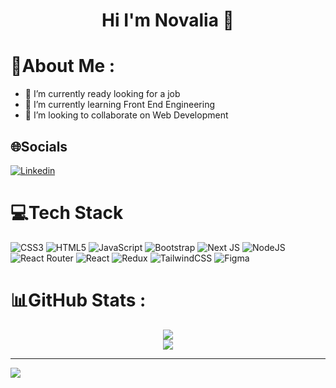 <h1 align="center">
  Hi I'm Novalia 👋
</h1>


# 💫About Me :
- 🔭 I’m currently ready looking for a job
- 🌱 I’m currently learning Front End Engineering
- 👯 I’m looking to collaborate on Web Development


## 🌐Socials
[![Linkedin](https://img.shields.io/badge/Linkedin-%231572B6.svg?logo=Linkedin&logoColor=white)](https://instagram.com/novertnovalia) 

<div align="justify-between">
  
# 💻Tech Stack

![CSS3](https://img.shields.io/badge/css3-%231572B6.svg?style=plastic&logo=css3&logoColor=white) ![HTML5](https://img.shields.io/badge/html5-%23E34F26.svg?style=plastic&logo=html5&logoColor=white) ![JavaScript](https://img.shields.io/badge/javascript-%23323330.svg?style=plastic&logo=javascript&logoColor=%23F7DF1E) ![Bootstrap](https://img.shields.io/badge/bootstrap-%23563D7C.svg?style=plastic&logo=bootstrap&logoColor=white) ![Next JS](https://img.shields.io/badge/Next-black?style=plastic&logo=next.js&logoColor=white) ![NodeJS](https://img.shields.io/badge/node.js-6DA55F?style=plastic&logo=node.js&logoColor=white) ![React Router](https://img.shields.io/badge/React_Router-CA4245?style=plastic&logo=react-router&logoColor=white) ![React](https://img.shields.io/badge/react-%2320232a.svg?style=plastic&logo=react&logoColor=%2361DAFB) ![Redux](https://img.shields.io/badge/redux-%23593d88.svg?style=plastic&logo=redux&logoColor=white) ![TailwindCSS](https://img.shields.io/badge/tailwindcss-%2338B2AC.svg?style=plastic&logo=tailwind-css&logoColor=white) 	![Figma](https://img.shields.io/badge/figma-%23F24E1E.svg?style=plastic&logo=figma&logoColor=white)
</div>

# 📊GitHub Stats :

<div align="center">
  
![](https://github-readme-stats.vercel.app/api?username=novalia9517&theme=tokyonight&hide_border=false&include_all_commits=true&count_private=true)<br/>
![](https://github-readme-streak-stats.herokuapp.com/?user=novalia9517&theme=tokyonight&hide_border=false)<br/>
</div>

---
[![](https://visitcount.itsvg.in/api?id=novalia9517&icon=2&color=6)](https://visitcount.itsvg.in)
